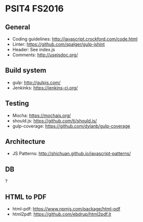 PSIT4 FS2016
============

General
-------

- Coding guidelines: http://javascript.crockford.com/code.html
- Linter: https://github.com/spalger/gulp-jshint
- Header: See index.js
- Comments: http://usejsdoc.org/

Build system
------------

- gulp: http://gulpjs.com/
- Jenkinks: https://jenkins-ci.org/

Testing
-------

- Mocha: https://mochajs.org/
- should.js: https://github.com/tj/should.js/
- gulp-coverage: https://github.com/dylanb/gulp-coverage

Architecture
------------

- JS Patterns: http://shichuan.github.io/javascript-patterns/

DB
--

?

HTML to PDF
-----------

- html-pdf: https://www.npmjs.com/package/html-pdf
- html2pdf: https://github.com/ebdrup/html2pdf.it
